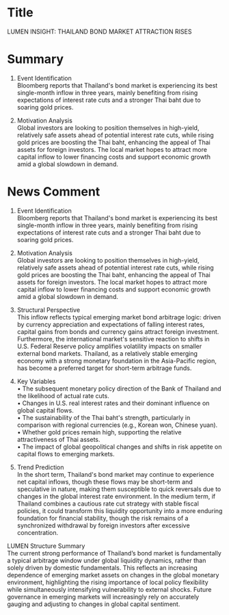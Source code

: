 # Title
LUMEN INSIGHT: THAILAND BOND MARKET ATTRACTION RISES

# Summary
1. Event Identification  
Bloomberg reports that Thailand's bond market is experiencing its best single-month inflow in three years, mainly benefiting from rising expectations of interest rate cuts and a stronger Thai baht due to soaring gold prices.

2. Motivation Analysis  
Global investors are looking to position themselves in high-yield, relatively safe assets ahead of potential interest rate cuts, while rising gold prices are boosting the Thai baht, enhancing the appeal of Thai assets for foreign investors. The local market hopes to attract more capital inflow to lower financing costs and support economic growth amid a global slowdown in demand.

# News Comment
1. Event Identification  
Bloomberg reports that Thailand's bond market is experiencing its best single-month inflow in three years, mainly benefiting from rising expectations of interest rate cuts and a stronger Thai baht due to soaring gold prices.

2. Motivation Analysis  
Global investors are looking to position themselves in high-yield, relatively safe assets ahead of potential interest rate cuts, while rising gold prices are boosting the Thai baht, enhancing the appeal of Thai assets for foreign investors. The local market hopes to attract more capital inflow to lower financing costs and support economic growth amid a global slowdown in demand.

3. Structural Perspective  
This inflow reflects typical emerging market bond arbitrage logic: driven by currency appreciation and expectations of falling interest rates, capital gains from bonds and currency gains attract foreign investment. Furthermore, the international market's sensitive reaction to shifts in U.S. Federal Reserve policy amplifies volatility impacts on smaller external bond markets. Thailand, as a relatively stable emerging economy with a strong monetary foundation in the Asia-Pacific region, has become a preferred target for short-term arbitrage funds.

4. Key Variables  
• The subsequent monetary policy direction of the Bank of Thailand and the likelihood of actual rate cuts.  
• Changes in U.S. real interest rates and their dominant influence on global capital flows.  
• The sustainability of the Thai baht's strength, particularly in comparison with regional currencies (e.g., Korean won, Chinese yuan).  
• Whether gold prices remain high, supporting the relative attractiveness of Thai assets.  
• The impact of global geopolitical changes and shifts in risk appetite on capital flows to emerging markets.

5. Trend Prediction  
In the short term, Thailand's bond market may continue to experience net capital inflows, though these flows may be short-term and speculative in nature, making them susceptible to quick reversals due to changes in the global interest rate environment. In the medium term, if Thailand combines a cautious rate cut strategy with stable fiscal policies, it could transform this liquidity opportunity into a more enduring foundation for financial stability, though the risk remains of a synchronized withdrawal by foreign investors after excessive concentration.

LUMEN Structure Summary  
The current strong performance of Thailand’s bond market is fundamentally a typical arbitrage window under global liquidity dynamics, rather than solely driven by domestic fundamentals. This reflects an increasing dependence of emerging market assets on changes in the global monetary environment, highlighting the rising importance of local policy flexibility while simultaneously intensifying vulnerability to external shocks. Future governance in emerging markets will increasingly rely on accurately gauging and adjusting to changes in global capital sentiment.
